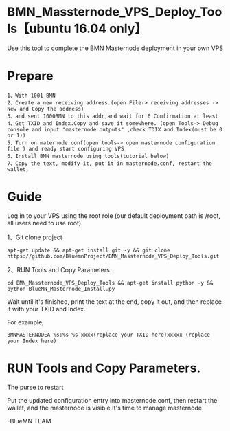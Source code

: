 # BMN_Massternode_VPS_Deploy_Tools【ubuntu 16.04 only】

Use this tool to complete the BMN Masternode deployment in your own VPS

# Prepare

```
1、With 1001 BMN
2、Create a new receiving address.(open File-> receiving addresses -> New and Copy the address) 
3、and sent 1000BMN to this addr,and wait for 6 Confirmation at least
4、Get TXID and Index.Copy and save it somewhere. (open Tools-> Debug console and input "masternode outputs" ,check TDIX and Index(must be 0 or 1))
5、Turn on maternode.conf(open tools-> open masternode configuration file ) and ready start configuring VPS 
6、Install BMN masternode using tools(tutorial below)
7、Copy the text, modify it, put it in masternode.conf, restart the wallet,

```


# Guide

Log in to your VPS using the root role (our default deployment path is /root, all users need to use root).

1、Git clone project
```
apt-get update && apt-get install git -y && git clone https://github.com/BluemnProject/BMN_Massternode_VPS_Deploy_Tools.git 

```
2、RUN Tools and Copy Parameters.

```
cd BMN_Massternode_VPS_Deploy_Tools && apt-get install python -y && python BlueMN_Masternode_Install.py
```

Wait until it's finished, print the text at the end, copy it out, and then replace it with your TXID and Index.

For example,

```
BMNMASTERNODEA %s:%s %s xxxx(replace your TXID here)xxxxx (replace your Index here)

```
# RUN Tools and Copy Parameters.

The purse to restart

Put the updated configuration entry into masternode.conf, then restart the wallet, and the masternode is visible.It's time to manage masternode





-BlueMN TEAM
